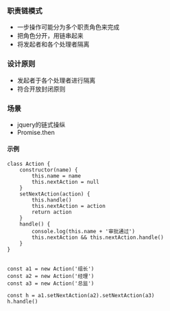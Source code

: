 ### 职责链模式
- 一步操作可能分为多个职责角色来完成
- 把角色分开，用链串起来
- 将发起者和各个处理者隔离

### 设计原则
- 发起者于各个处理者进行隔离
- 符合开放封闭原则

### 场景
- jquery的链式操纵
- Promise.then

#### 示例
```
class Action {
    constructor(name) {
        this.name = name
        this.nextAction = null
    }
    setNextAction(action) {
        this.handle()
        this.nextAction = action
        return action
    }
    handle() {
        console.log(this.name + '审批通过')
        this.nextAction && this.nextAction.handle()
    }
}


const a1 = new Action('组长')
const a2 = new Action('经理')
const a3 = new Action('总监')

const h = a1.setNextAction(a2).setNextAction(a3)
h.handle()
```